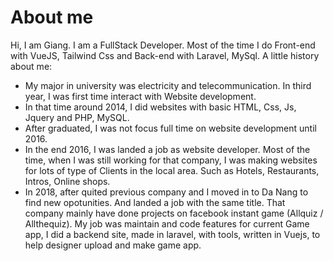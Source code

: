 # About me

Hi, I am Giang. I am a FullStack Developer.
Most of the time I do Front-end with VueJS, Tailwind Css and Back-end with Laravel, MySql.
A little history about me: 
- My major in university was electricity and telecommunication. In third year, I was first time interact with Website development.
- In that time around 2014, I did websites with basic HTML, Css, Js, Jquery and PHP, MySQL.
- After graduated, I was not focus full time on website development until 2016.
- In the end 2016, I was landed a job as website developer. Most of the time, when I was still working for that company, I was making websites for lots of type of Clients in the local area. Such as Hotels, Restaurants, Intros, Online shops.
- In 2018, after quited previous company and I moved in to Da Nang to find new opotunities. And landed a job with the same title. That company mainly have done projects on facebook instant game (Allquiz / Allthequiz). My job was maintain and code features for current Game app, I did a backend site, made in laravel, with tools, written in Vuejs, to help designer upload and make game app.